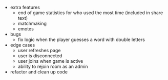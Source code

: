 - extra features
    - end of game statistics for who used the most time (included in share text)
    - matchmaking
    - emotes
- bugs
    - fix logic when the player guesses a word with double letters
- edge cases
    - user refreshes page
    - user is disconnected
    - user joins when game is active
    - ability to rejoin room as an admin
- refactor and clean up code
